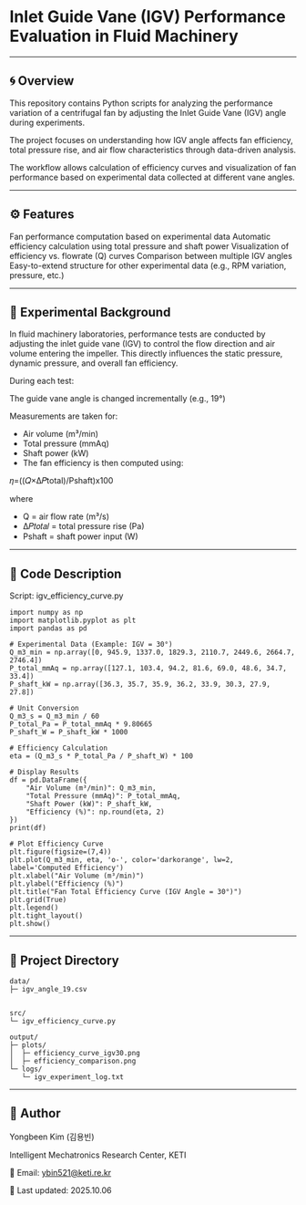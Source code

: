 # Inlet Guide Vane (IGV) Performance Evaluation in Fluid Machinery

---

## 🌀 Overview

This repository contains Python scripts for analyzing the performance variation of a centrifugal fan
by adjusting the Inlet Guide Vane (IGV) angle during experiments.

The project focuses on understanding how IGV angle affects fan efficiency,
total pressure rise, and air flow characteristics through data-driven analysis.

The workflow allows calculation of efficiency curves and visualization of fan performance
based on experimental data collected at different vane angles.

---

## ⚙️ Features

Fan performance computation based on experimental data
Automatic efficiency calculation using total pressure and shaft power
Visualization of efficiency vs. flowrate (Q) curves
Comparison between multiple IGV angles
Easy-to-extend structure for other experimental data (e.g., RPM variation, pressure, etc.)

---

## 🧮 Experimental Background

In fluid machinery laboratories, performance tests are conducted by adjusting the inlet guide vane (IGV)
to control the flow direction and air volume entering the impeller.
This directly influences the static pressure, dynamic pressure, and overall fan efficiency.

During each test:

The guide vane angle is changed incrementally (e.g., 19°)

Measurements are taken for:
- Air volume (m³/min)
- Total pressure (mmAq)
- Shaft power (kW)
- The fan efficiency is then computed using:

𝜂=((𝑄×Δ𝑃total)/Pshaft)x100

where
- Q = air flow rate (m³/s)
- Δ𝑃𝑡𝑜𝑡𝑎𝑙 = total pressure rise (Pa)
- Pshaft = shaft power input (W)

---

## 🧰 Code Description
Script: igv_efficiency_curve.py
```
import numpy as np
import matplotlib.pyplot as plt
import pandas as pd

# Experimental Data (Example: IGV = 30°)
Q_m3_min = np.array([0, 945.9, 1337.0, 1829.3, 2110.7, 2449.6, 2664.7, 2746.4])
P_total_mmAq = np.array([127.1, 103.4, 94.2, 81.6, 69.0, 48.6, 34.7, 33.4])
P_shaft_kW = np.array([36.3, 35.7, 35.9, 36.2, 33.9, 30.3, 27.9, 27.8])

# Unit Conversion
Q_m3_s = Q_m3_min / 60
P_total_Pa = P_total_mmAq * 9.80665
P_shaft_W = P_shaft_kW * 1000

# Efficiency Calculation
eta = (Q_m3_s * P_total_Pa / P_shaft_W) * 100

# Display Results
df = pd.DataFrame({
    "Air Volume (m³/min)": Q_m3_min,
    "Total Pressure (mmAq)": P_total_mmAq,
    "Shaft Power (kW)": P_shaft_kW,
    "Efficiency (%)": np.round(eta, 2)
})
print(df)

# Plot Efficiency Curve
plt.figure(figsize=(7,4))
plt.plot(Q_m3_min, eta, 'o-', color='darkorange', lw=2, label='Computed Efficiency')
plt.xlabel("Air Volume (m³/min)")
plt.ylabel("Efficiency (%)")
plt.title("Fan Total Efficiency Curve (IGV Angle = 30°)")
plt.grid(True)
plt.legend()
plt.tight_layout()
plt.show()

```

---

## 📂 Project Directory
```
data/
├─ igv_angle_19.csv


src/
└─ igv_efficiency_curve.py

output/
├─ plots/
│  ├─ efficiency_curve_igv30.png
│  ├─ efficiency_comparison.png
└─ logs/
   └─ igv_experiment_log.txt

```

---

## 👤 Author

Yongbeen Kim (김용빈)

Intelligent Mechatronics Research Center, KETI

📧 Email: ybin521@keti.re.kr

📅 Last updated: 2025.10.06
